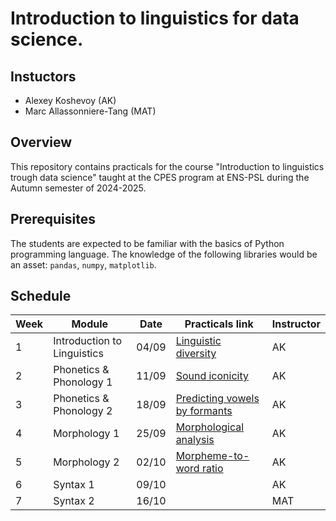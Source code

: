 # Introduction to linguistics for data science.

## Instuctors  

- Alexey Koshevoy (AK)
- Marc Allassonniere-Tang (MAT)

## Overview

This repository contains practicals for the course "Introduction to linguistics trough data science" taught at the CPES program at ENS-PSL during the Autumn semester of 2024-2025.

## Prerequisites  

The students are expected to be familiar with the basics of Python programming language. The knowledge of the following libraries would be an asset: `pandas`, `numpy`, `matplotlib`. 

## Schedule

| Week | Module | Date | Practicals link | Instructor |
|------|--------|---------|---------|---------|
| 1    | Introduction to Linguistics  |     04/09    | [Linguistic diversity](https://colab.research.google.com/drive/1TTj5sfpXoy65KxdT_ti-1z0JJ7HDBFvD?usp=sharing)     | AK |
| 2    | Phonetics & Phonology 1         |   11/09          |  [Sound iconicity](https://colab.research.google.com/drive/1ixG_Ei7cDmKS6d77ZN1EP1eKFVNcZNwH?usp=sharing)  | AK |
| 3    | Phonetics & Phonology 2         |   18/09     |  [Predicting vowels by formants](https://colab.research.google.com/drive/1g9HHfn_rcD6GZQyEetiTXUjeZy-7oWLl?usp=sharing)     | AK | 
| 4    | Morphology 1         |   25/09      |  [Morphological analysis](https://github.com/alexeykosh/intro-to-ling/blob/main/S4/TD4-problem-set.pdf)   | AK |
| 5    | Morphology 2         |    02/10     |  [Morpheme-to-word ratio](https://colab.research.google.com/drive/1ZVlTvOKka0MOL92N-tscvzFF7UIXyfOa?usp=sharing)  | AK |
| 6    | Syntax 1         |    09/10     |        | AK |
| 7    | Syntax 2         |    16/10     |       | MAT |
